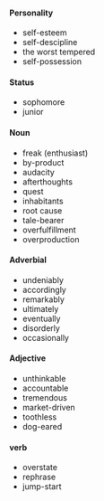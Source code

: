 #### Personality

* self-esteem
* self-descipline
* the worst tempered
* self-possession

#### Status

* sophomore
* junior

#### Noun

* freak (enthusiast)
* by-product
* audacity
* afterthoughts
* quest
* inhabitants
* root cause
* tale-bearer
* overfulfillment
* overproduction

#### Adverbial

* undeniably
* accordingly
* remarkably
* ultimately
* eventually
* disorderly
* occasionally

#### Adjective

* unthinkable
* accountable
* tremendous
* market-driven
* toothless
* dog-eared

#### verb

* overstate
* rephrase
* jump-start